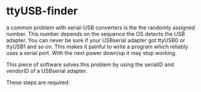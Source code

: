 # ttyUSB-finder
a common problem with serial-USB converters is the the randomly assigned number.
This number depends on the sequence the OS detects the USB adapter.
You can never be sure if your USBserial adapter got ttyUSB0 or ttyUSB1 and so on.
This makes it painful to write a program which reliably uses a serial port. With the next power down/up it may stop working.

This piece of software solves this problem by using the serialID and vendorID of a USBserial adapter.

These steps are required:


